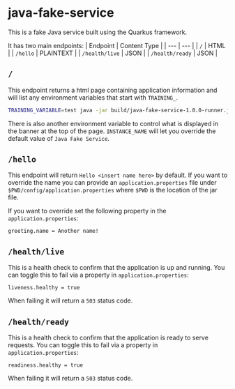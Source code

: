 # java-fake-service

This is a fake Java service built using the Quarkus framework.

It has two main endpoints:
| Endpoint | Content Type |
| --- | --- |
| `/` | HTML |
| `/hello` | PLAINTEXT |
| `/health/live` | JSON |
| `/health/ready` | JSON |

## `/`

This endpoint returns a html page containing application information and will list any environment variables that start with `TRAINING_`.

```bash
TRAINING_VARIABLE=test java -jar build/java-fake-service-1.0.0-runner.jar
```

There is also another environment variable to control what is displayed in the banner at the top of the page. `INSTANCE_NAME` will let you override the default value of `Java Fake Service`.

## `/hello`

This endpoint will return `Hello <insert name here>` by default. If you want to override the name you can provide an `application.properties` file under `$PWD/config/application.properties` where `$PWD` is the location of the jar file.

If you want to override set the following property in the `application.properties`:

```properties
greeting.name = Another name!
```

## `/health/live`

This is a health check to confirm that the application is up and running. You can toggle this to fail via a property in `application.properties`:

```properties
liveness.healthy = true
```

When failing it will return a `503` status code.

## `/health/ready`

This is a health check to confirm that the application is ready to serve requests. You can toggle this to fail via a property in `application.properties`:
                                                                                   
```properties
readiness.healthy = true
```

When failing it will return a `503` status code.
